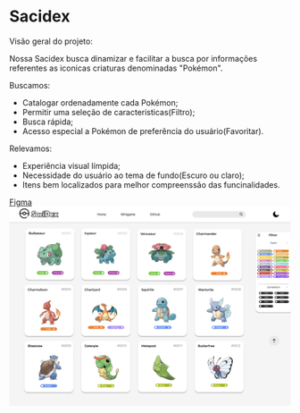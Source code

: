 # Sacidex

Visão geral do projeto:

  Nossa Sacidex busca dinamizar e facilitar a busca por informações referentes as iconicas criaturas denominadas "Pokémon".

  Buscamos:

  - Catalogar ordenadamente cada Pokémon;
  - Permitir uma seleção de caracteristicas(Filtro);
  - Busca rápida;
  - Acesso especial a Pokémon de preferência do usuário(Favoritar).

  Relevamos:

  - Experiência visual límpida;
  - Necessidade do usuário ao tema de fundo(Escuro ou claro);
  - Itens bem localizados para melhor compreenssão das funcinalidades.

    
<a href="https://www.figma.com/design/vrH2uoDncC5Daa8h0N6Rld/SACIDEX?node-id=99-91&m=dev">Figma</a>
<br>
<img src="Prototipo Alta fidelidade/Sacidex - Home.png">
